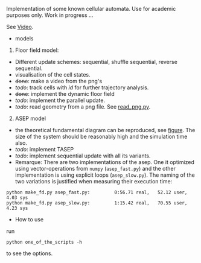 Implementation of some known cellular automata. Use for academic purposes only.
Work in progress ...

See [Video](https://www.youtube.com/watch?v=xyU8jfzUxNg&feature=youtu.be).

* models

1. Floor field model:
  - Different update schemes: sequential, shuffle sequential, reverse sequential.
  - visualisation of the cell states.
  - ~~done~~: make a video from the png's
  - *todo*: track cells with _id_ for further trajectory analysis.
  - ~~done~~: implement the dynamic floor field
  - *todo*: implement the parallel update.
  - *todo*: read geometry from a png file. See [read_png.py](geometry/read_png.py).
2. ASEP model
  - the theoretical fundamental diagram can be reproduced, see [figure](figs/asep_fd.png). The size of the system should be reasonably high and the simulation time also.
  - *todo*: implement TASEP
  - *todo*: implement sequential update with all its variants.
  - Remarque: There are two implementations of the asep. One it optimized using vector-operations from `numpy` (`asep_fast.py`) and the other implementation is using explicit loops (`asep_slow.py`). The naming of the two variations is justified when measuring their execution time:
  ```
  python make_fd.py asep_fast.py:         0:56.71 real,   52.12 user,     4.03 sys
  python make_fd.py asep_slow.py:         1:15.42 real,   70.55 user,     4.23 sys
  ```



* How to use

run

```
python one_of_the_scripts -h
``` 

to see the options.
